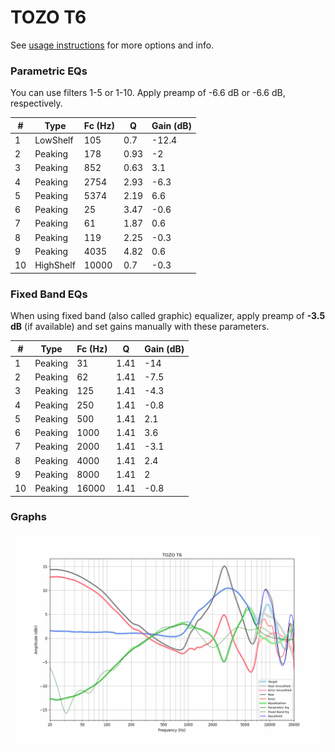 # TOZO T6
See [usage instructions](https://github.com/jaakkopasanen/AutoEq#usage) for more options and info.

### Parametric EQs
You can use filters 1-5 or 1-10. Apply preamp of -6.6 dB or -6.6 dB, respectively.

|   # | Type      |   Fc (Hz) |    Q |   Gain (dB) |
|-----|-----------|-----------|------|-------------|
|   1 | LowShelf  |       105 | 0.7  |       -12.4 |
|   2 | Peaking   |       178 | 0.93 |        -2   |
|   3 | Peaking   |       852 | 0.63 |         3.1 |
|   4 | Peaking   |      2754 | 2.93 |        -6.3 |
|   5 | Peaking   |      5374 | 2.19 |         6.6 |
|   6 | Peaking   |        25 | 3.47 |        -0.6 |
|   7 | Peaking   |        61 | 1.87 |         0.6 |
|   8 | Peaking   |       119 | 2.25 |        -0.3 |
|   9 | Peaking   |      4035 | 4.82 |         0.6 |
|  10 | HighShelf |     10000 | 0.7  |        -0.3 |

### Fixed Band EQs
When using fixed band (also called graphic) equalizer, apply preamp of **-3.5 dB** (if available) and set gains manually with these parameters.

|   # | Type    |   Fc (Hz) |    Q |   Gain (dB) |
|-----|---------|-----------|------|-------------|
|   1 | Peaking |        31 | 1.41 |       -14   |
|   2 | Peaking |        62 | 1.41 |        -7.5 |
|   3 | Peaking |       125 | 1.41 |        -4.3 |
|   4 | Peaking |       250 | 1.41 |        -0.8 |
|   5 | Peaking |       500 | 1.41 |         2.1 |
|   6 | Peaking |      1000 | 1.41 |         3.6 |
|   7 | Peaking |      2000 | 1.41 |        -3.1 |
|   8 | Peaking |      4000 | 1.41 |         2.4 |
|   9 | Peaking |      8000 | 1.41 |         2   |
|  10 | Peaking |     16000 | 1.41 |        -0.8 |

### Graphs
![](./TOZO%20T6.png)
